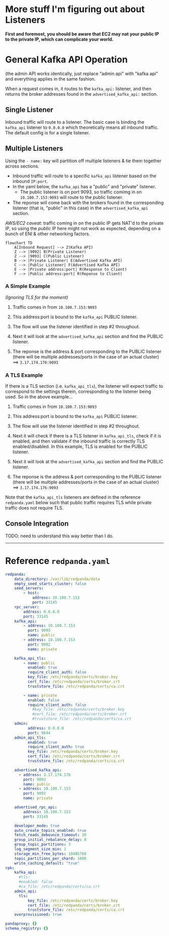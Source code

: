 # More stuff I'm figuring out about Listeners


**First and foremost, you should be aware that EC2 may nat your public IP to the private IP, which can complicate your world.**

# General Kafka API Operation

(the admin API works identically, just replace "admin api" with "kafka api" and everything applies in the same fashion.

When a request comes in, it routes to the `kafka_api:` listener, and then returns the broker addresses found in the `advertised_kafka_api:` section.  

## Single Listener

Inbound traffic will route to a listener.   The basic case is binding the `kafka_api` listener to `0.0.0.0` which theoretically means all inbound traffic.  The default config is for a single listener.


## Multiple Listeners

Using the `- name:` key will partition off multiple listeners & tie them together across sections.

* Inbound traffic will route to a specific `kafka_api` listener based on the inbound `IP:port`.
* In the yaml below, the `kafka_api` has a "public" and "private" listener.
  * The public listener is on port 9093, so  traffic comimg in on `10.100.7.153:9093` will route to the public listener.
* The reponse will come back with the brokers found in the corresponding listener (that is, "public" in this case) in the `advertised_kafka_api` section.

_AWS/EC2 caveat:_  traffic coming in on the public IP gets NAT'd to the private IP, so using the _public_ IP here might not work as expected, depending on a bunch of ENI & other networking factors.

```mermaid
flowchart TD
    A[Inbound Request] --> Z(Kafka API)
    Z --> |9092| B(Private Listener)
    Z --> |9093| C(Public Listener)
    B --> |Private Listener| E(Advertised Kafka API)
    C --> |Public Listener| F(Advertised Kafka API)
    E --> |Private address:port| R(Response to Client)
    F --> |Public address:port| R(Reponse to Client)
```


### A Simple Example

_(Ignoring TLS for the moment)_

1.  Traffic comes in from `10.100.7.153:9093`

2.  This address:port is bound to the `kafka_api` PUBLIC listener. 

3.  The flow will use the listener identified in step #2 throughout.

4.  Next it will look at the `advertised_kafka_api` section and find the PUBLIC listener.

5.  The reponse is the address & port corresponding to the PUBLIC listener (there will be multiple addresses/ports in the case of an actual cluster)  ==> `3.17.174.176:9093`





### A TLS Example

If there is a TLS section (i.e. `kafka_api_tls`), the listener will expect traffic to correspond to the settings therein, corresponding to the listener being used.   So in the above example...

1.  Traffic comes in from `10.100.7.153:9093`

2.  This address:port is bound to the `kafka_api` PUBLIC listener. 

3.  The flow will use the listener identified in step #2 throughout.

4.  Next it will check if there is a TLS listener in `kafka_api_tls`, check if it is enabled, and then validate if the inbound traffic is correctly TLS enabled/disabled.  In this example, TLS is enabled for the PUBLIC listener.

5.  Next it will look at the `advertised_kafka_api` section and find the PUBLIC listener.

6.  The reponse is the address & port corresponding to the PUBLIC listener (there will be multiple addresses/ports in the case of an actual cluster)  ==> `3.17.174.176:9093`


Note that the `kafka_api_tls` listeners are defined in the reference `redpanda.yaml` below such that public traffic requires TLS while private traffic does not require TLS.


## Console Integration

TODO:  need to understand this way better than I do.

---

# Reference `redpanda.yaml`

```yaml
redpanda:
    data_directory: /var/lib/redpanda/data
    empty_seed_starts_cluster: false
    seed_servers:
        - host:
            address: 10.100.7.153
            port: 33145
    rpc_server:
        address: 0.0.0.0
        port: 33145
    kafka_api:
        - address: 10.100.7.153
          port: 9093
          name: public
        - address: 10.100.7.153
          port: 9092
          name: private

    kafka_api_tls:
        - name: public
          enabled: true
          require_client_auth: false
          key_file: /etc/redpanda/certs/broker.key
          cert_file: /etc/redpanda/certs/broker.crt
          truststore_file: /etc/redpanda/certs/ca.crt

        - name: private
          enabled: false
          require_client_auth: false
            #key_file: /etc/redpanda/certs/broker.key
            #cert_file: /etc/redpanda/certs/broker.crt
            #truststore_file: /etc/redpanda/certs/ca.crt
    admin:
          address: 0.0.0.0
          port: 9644
    admin_api_tls:
          enabled: true
          require_client_auth: true
          key_file: /etc/redpanda/certs/broker.key
          cert_file: /etc/redpanda/certs/broker.crt
          truststore_file: /etc/redpanda/certs/ca.crt

    advertised_kafka_api:
      - address: 3.17.174.176
        port: 9093
        name: public
      - address: 10.100.7.153
        port: 9092
        name: private

    advertised_rpc_api:
        address: 10.100.7.153
        port: 33145

    developer_mode: true
    auto_create_topics_enabled: true
    fetch_reads_debounce_timeout: 10
    group_initial_rebalance_delay: 0
    group_topic_partitions: 3
    log_segment_size_min: 1
    storage_min_free_bytes: 10485760
    topic_partitions_per_shard: 1000
    write_caching_default: "true"
rpk:
    kafka_api:
      #tls:
      #enabled: false
      #ca_file: /etc/redpanda/certs/ca.crt
    admin_api:
      tls:
          key_file: /etc/redpanda/certs/broker.key
          cert_file: /etc/redpanda/certs/broker.crt
          truststore_file: /etc/redpanda/certs/ca.crt
    overprovisioned: true

pandaproxy: {}
schema_registry: {}
```


